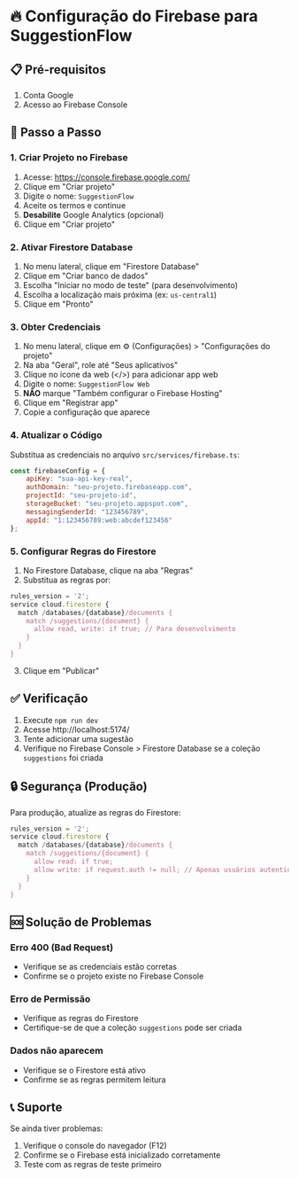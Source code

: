# 🔥 Configuração do Firebase para SuggestionFlow

## 📋 Pré-requisitos

1. Conta Google
2. Acesso ao Firebase Console

## 🚀 Passo a Passo

### 1. Criar Projeto no Firebase

1. Acesse: https://console.firebase.google.com/
2. Clique em "Criar projeto"
3. Digite o nome: `SuggestionFlow`
4. Aceite os termos e continue
5. **Desabilite** Google Analytics (opcional)
6. Clique em "Criar projeto"

### 2. Ativar Firestore Database

1. No menu lateral, clique em "Firestore Database"
2. Clique em "Criar banco de dados"
3. Escolha "Iniciar no modo de teste" (para desenvolvimento)
4. Escolha a localização mais próxima (ex: `us-central1`)
5. Clique em "Pronto"

### 3. Obter Credenciais

1. No menu lateral, clique em ⚙️ (Configurações) > "Configurações do projeto"
2. Na aba "Geral", role até "Seus aplicativos"
3. Clique no ícone da web (</>) para adicionar app web
4. Digite o nome: `SuggestionFlow Web`
5. **NÃO** marque "Também configurar o Firebase Hosting"
6. Clique em "Registrar app"
7. Copie a configuração que aparece

### 4. Atualizar o Código

Substitua as credenciais no arquivo `src/services/firebase.ts`:

```javascript
const firebaseConfig = {
    apiKey: "sua-api-key-real",
    authDomain: "seu-projeto.firebaseapp.com",
    projectId: "seu-projeto-id",
    storageBucket: "seu-projeto.appspot.com",
    messagingSenderId: "123456789",
    appId: "1:123456789:web:abcdef123456"
};
```

### 5. Configurar Regras do Firestore

1. No Firestore Database, clique na aba "Regras"
2. Substitua as regras por:

```javascript
rules_version = '2';
service cloud.firestore {
  match /databases/{database}/documents {
    match /suggestions/{document} {
      allow read, write: if true; // Para desenvolvimento
    }
  }
}
```

3. Clique em "Publicar"

## ✅ Verificação

1. Execute `npm run dev`
2. Acesse http://localhost:5174/
3. Tente adicionar uma sugestão
4. Verifique no Firebase Console > Firestore Database se a coleção `suggestions` foi criada

## 🔒 Segurança (Produção)

Para produção, atualize as regras do Firestore:

```javascript
rules_version = '2';
service cloud.firestore {
  match /databases/{database}/documents {
    match /suggestions/{document} {
      allow read: if true;
      allow write: if request.auth != null; // Apenas usuários autenticados
    }
  }
}
```

## 🆘 Solução de Problemas

### Erro 400 (Bad Request)
- Verifique se as credenciais estão corretas
- Confirme se o projeto existe no Firebase Console

### Erro de Permissão
- Verifique as regras do Firestore
- Certifique-se de que a coleção `suggestions` pode ser criada

### Dados não aparecem
- Verifique se o Firestore está ativo
- Confirme se as regras permitem leitura

## 📞 Suporte

Se ainda tiver problemas:
1. Verifique o console do navegador (F12)
2. Confirme se o Firebase está inicializado corretamente
3. Teste com as regras de teste primeiro 